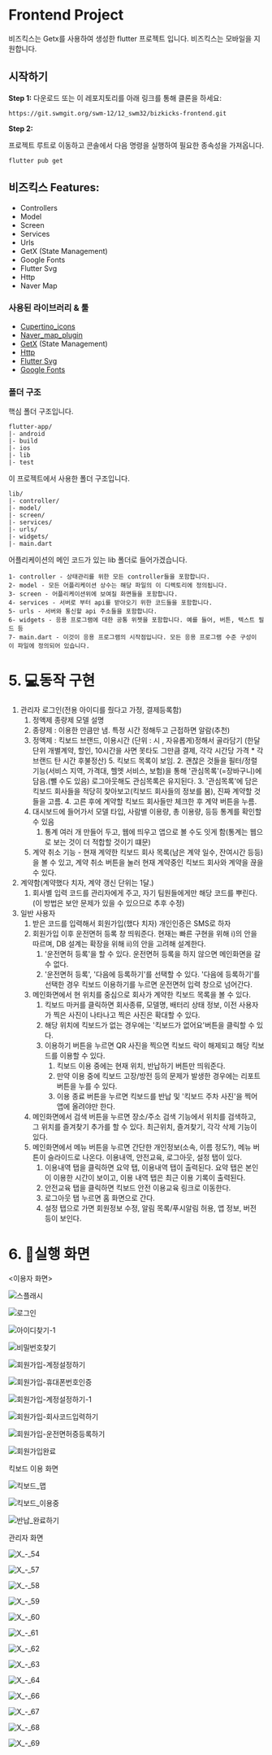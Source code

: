 
# Frontend Project

비즈킥스는 Getx를 사용하여 생성한 flutter 프로젝트 입니다. 비즈킥스는 모바일을 지원합니다.  

## 시작하기 

**Step 1:**
다운로드 또는 이 레포지토리를 아래 링크를 통해 클론을 하세요:
```
https://git.swmgit.org/swm-12/12_swm32/bizkicks-frontend.git
```

**Step 2:**

프로젝트 루트로 이동하고 콘솔에서 다음 명령을 실행하여 필요한 종속성을 가져옵니다.

```
flutter pub get 
```




## 비즈킥스 Features:

* Controllers
* Model
* Screen
* Services
* Urls
* GetX (State Management)
* Google Fonts
* Flutter Svg
* Http
* Naver Map
### 사용된 라이브러리 & 툴

* [Cupertino_icons](https://pub.dev/packages/cupertino_icons)
* [Naver_map_plugin](https://pub.dev/packages/naver_map_plugin)
* [GetX](https://pub.dev/packages/get) (State Management)
* [Http](https://pub.dev/packages/http)
* [Flutter Svg](https://pub.dev/packages/flutter_svg)
* [Google Fonts](https://pub.dev/packages/google_fonts)

### 폴더 구조
핵심 폴더 구조입니다.
```
flutter-app/
|- android
|- build
|- ios
|- lib
|- test
```

이 프로젝트에서 사용한 폴더 구조입니다.

```
lib/
|- controller/
|- model/
|- screen/
|- services/
|- urls/
|- widgets/
|- main.dart
```

어플리케이션의 메인 코드가 있는 lib 폴더로 들어가겠습니다.
```
1- controller - 상태관리를 위한 모든 controller들을 포함합니다.
2- model - 모든 어플리케이션 상수는 해당 파일의 이 디렉토리에 정의됩니다.
3- screen - 어플리케이션위에 보여질 화면들을 포함합니다.
4- services - 서버로 부터 api를 받아오기 위한 코드들을 포함합니다.
5- urls - 서버와 통신할 api 주소들을 포함합니다.
6- widgets - 응용 프로그램에 대한 공통 위젯을 포함합니다. 예를 들어, 버튼, 텍스트 필드 등
7- main.dart - 이것이 응용 프로그램의 시작점입니다. 모든 응용 프로그램 수준 구성이 이 파일에 정의되어 있습니다.
```



# 5. 💻동작 구현

1. 관리자 로그인(전용 아이디를 줬다고 가정, 결제등록함)
   1. 정액제 종량제 모델 설명
   2. 종량제 : 이용한 만큼만 냄. 특정 시간 정해두고 근접하면 알람(추천)
   3. 정액제 : 킥보드 브랜드, 이용시간 (단위 : 시 , 자유롭게)정해서 골라담기 (한달단위 개별계약, 할인, 10시간을 사면 못타도 그만큼 결제, 각각 시간당 가격 * 각 브랜드 탄 시간 후불정산) 5. 킥보드 목록이 보임. 2. 괜찮은 것들을 필터/정렬 기능(서비스 지역, 가격대, 헬멧 서비스, 보험)을 통해 '관심목록'(=장바구니)에 담음.(뺄 수도 있음) 로그아웃해도 관심목록은 유지된다. 3. '관심목록'에 담은 킥보드 회사들을 적당히 찾아보고(킥보드 회사들의 정보를 봄), 진짜 계약할 것들을 고름. 4. 고른 후에 계약할 킥보드 회사들만 체크한 후 계약 버튼을 누름.
   4. 대시보드에 들어가서 모델 타입, 사람별 이용량, 총 이용량, 등등 통계를 확인할 수 있음
      1. 통계 여러 개 만들어 두고, 웹에 띄우고 앱으로 볼 수도 잇게 함(통계는 웹으로 보는 것이 더 적합할 것이기 떄문)
   5. 계약 취소 기능 - 현재 계약한 킥보드 회사 목록(남은 계약 일수, 잔여시간 등등)을 볼 수 있고, 계약 취소 버튼을 눌러 현재 계약중인 킥보드 회사와 계약을 끊을 수 있다.
2. 계약함(계약했다 치자, 계약 갱신 단위는 1달.)
   1. 회사별 입력 코드를 관리자에게 주고, 자기 팀원들에게만 해당 코드를 뿌린다.(이 방법은 보안 문제가 있을 수 있으므로 추후 수정)
3. 일반 사용자
   1. 받은 코드를 입력해서 회원가입(했다 치자) 개인인증은 SMS로 하자
   2. 회원가입 이후 운전면허 등록 창 띄워준다. 현재는 빠른 구현을 위해 i)의 안을 따르며, DB 설계는 확장을 위해 ii)의 안을 고려해 설계한다.
      1. '운전면허 등록'을 할 수 있다. 운전면허 등록을 하지 않으면 메인화면을 갈 수 없다.
      2. '운전면허 등록', '다음에 등록하기'를 선택할 수 있다. '다음에 등록하기'를 선택한 경우 킥보드 이용하기를 누르면 운전면허 입력 창으로 넘어간다.
   3. 메인화면에서 현 위치를 중심으로 회사가 계약한 킥보드 목록을 볼 수 있다.
      1. 킥보드 마커를 클릭하면 회사종류, 모델명, 배터리 상태 정보, 이전 사용자가 찍은 사진이 나타나고 찍은 사진은 확대할 수 있다.
      2. 해당 위치에 킥보드가 없는 경우에는 '킥보드가 없어요'버튼을 클릭할 수 있다.
      3. 이용하기 버튼을 누르면 QR 사진을 찍으면 킥보드 락이 해제되고 해당 킥보드를 이용할 수 있다.
         1. 킥보드 이용 중에는 현재 위치, 반납하기 버튼만 띄워준다.
         2. 만약 이용 중에 킥보드 고장/방전 등의 문제가 발생한 경우에는 리포트 버튼을 누를 수 있다.
         3. 이용 종료 버튼을 누르면 킥보드를 반납 및 '킥보드 주차 사진'을 찍어 앱에 올려야만 한다.
   4. 메인화면에서 검색 버튼을 누르면 장소/주소 검색 기능에서 위치를 검색하고, 그 위치를 즐겨찾기 추가를 할 수 있다. 최근위치, 즐겨찾기, 각각 삭제 기능이 있다.
   5. 메인화면에서 메뉴 버튼을 누르면 간단한 개인정보(소속, 이름 정도?), 메뉴 버튼이 슬라이드로 나온다. 이용내역, 안전교육, 로그아웃, 설정 탭이 있다.
      1. 이용내역 탭을 클릭하면 요약 탭, 이용내역 탭이 출력된다. 요약 탭은 본인이 이용한 시간이 보이고, 이용 내역 탭은 최근 이용 기록이 출력된다.
      2. 안전교육 탭을 클릭하면 킥보드 안전 이용교육 링크로 이동한다.
      3. 로그아웃 탭 누르면 홈 화면으로 간다.
      4. 설정 탭으로 가면 회원정보 수정, 알림 목록/푸시알림 허용, 앱 정보, 버전 등이 보인다.

# 6. 👀실행 화면

<이용자 화면> 

![스플래시](/uploads/7283b5b2e05bbffe4003bce592f2634d/스플래시.png)

![로그인](/uploads/139ab32a030971a9fb0063acebbadef3/로그인.png)

![아이디찾기-1](/uploads/13dfa86e87488a6c8202db72dfa92166/아이디찾기-1.png)

![비밀번호찾기](/uploads/f6bdce1c07e307e32419ef1572f417fe/비밀번호찾기.png)

![회원가입-계정설정하기](/uploads/883797424f871bf5b918a6f5a9bc5df4/회원가입-계정설정하기.png)

![회원가입-휴대폰번호인증](/uploads/35696f05d759ea9081659711d4e67ef7/회원가입-휴대폰번호인증.png)

![회원가입-계정설정하기-1](/uploads/2a987d84a4381c3d9a19e955010468f9/회원가입-계정설정하기-1.png)

![회원가입-회사코드입력하기](/uploads/ab2bea4fc27c411e53eff645ce34805e/회원가입-회사코드입력하기.png)

![회원가입-운전면허증등록하기](/uploads/6316cd40e649b52f0ede3df4afe9fa40/회원가입-운전면허증등록하기.png)

![회원가입완료](/uploads/2501fe0b91264403eeb08b17f5c32ee1/회원가입완료.png)

킥보드 이용 화면

![킥보드_맵](/uploads/cd8ed5c41fd2d5de79fd48e10a4455cc/킥보드_맵.png)

![킥보드_이용중](/uploads/a3c94b1e5f7f1f2402b5f9e37a391afd/킥보드_이용중.png)

![반납_완료하기](/uploads/d1f6df503f928d2768182d573d472a87/반납_완료하기.png)

관리자 화면

![X_-_54](/uploads/caef92a04711624b3e62c700016859fe/X_-_54.png)

![X_-_57](/uploads/da67df768da3298d3582872b147cf3d5/X_-_57.png)

![X_-_58](/uploads/d74e18ae9c385c5c50cb188dc111ebdf/X_-_58.png)

![X_-_59](/uploads/47428d218359207ef2b0156c5c3d2e53/X_-_59.png)

![X_-_60](/uploads/368312ea9fe93121ed25d41986d06f18/X_-_60.png)

![X_-_61](/uploads/e4d7c9161a79e696219b73d7f67c967f/X_-_61.png)

![X_-_62](/uploads/fc11273107d6d4801c40829f74cdf0e3/X_-_62.png)

![X_-_63](/uploads/bb280bff6e342f3460a9a4a3dfafe5ba/X_-_63.png)

![X_-_64](/uploads/151ba394c2e71accfaf2425be6737be6/X_-_64.png)

![X_-_66](/uploads/29da05d66227534fac6217aeea301f02/X_-_66.png)

![X_-_67](/uploads/2b198b02f53d2ee2516def99870be77b/X_-_67.png)

![X_-_68](/uploads/e4e46f8f17de1f471c90c902def07b10/X_-_68.png)

![X_-_69](/uploads/e7e19f9a294887e4458e6fbc2fbd543c/X_-_69.png)
